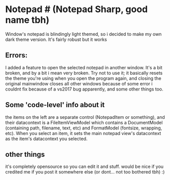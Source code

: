 # Notepad # (Notepad Sharp, good name tbh)
Window's notepad is blindingly light themed, so i decided to make my own dark theme version. It's fairly robust but it works

## Errors:
I added a feature to open the selected notepad in another window. It's a bit broken, and by a bit i mean very broken. Try not to use it; it basically resets the theme you're using when you open the program again, and closing the original mainwindow closes all other windows because of some error i couldnt fix because of a vs2017 bug apparently, and some other things too.

## Some 'code-level' info about it
the items on the left are a separate control (NotepadItem or something), and their datacontext is a FileItemViewModel which contains a DocumentModel (containing path, filename, text, etc) and FormatModel (fontsize, wrapping, etc). When you select an item, it sets the main notepad view's datacontext as the item's datacontext you selected. 

## other things
it's completely opensource so you can edit it and stuff. would be nice if you credited me if you post it somewhere else (or dont... not too bothered tbh) :)
